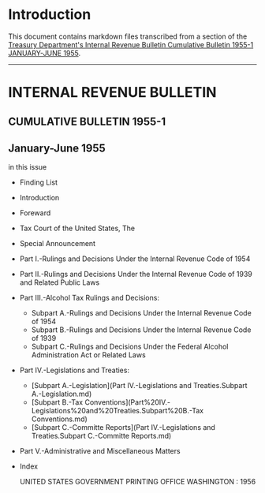 # Introduction

This document contains markdown files transcribed from a section of the [Treasury Department's Internal Revenue Bulletin Cumulative Bulletin 1955-1 JANUARY-JUNE 1955](https://www.govinfo.gov/content/pkg/GOVPUB-T22-fdc2ce58a1cfd6cd3f7cdc35cb9793b5/pdf/GOVPUB-T22-fdc2ce58a1cfd6cd3f7cdc35cb9793b5-1.pdf).

---

# INTERNAL REVENUE BULLETIN
## CUMULATIVE BULLETIN 1955-1
## January-June 1955

in this issue

* Finding List
* Introduction
* Foreward
* Tax Court of the United States, The
* Special Announcement
* Part I.-Rulings and Decisions Under the Internal Revenue Code of 1954
* Part II.-Rulings and Decisions Under the Internal Revenue Code of 1939 and Related Public Laws
* Part III.-Alcohol Tax Rulings and Decisions:
    * Subpart A.-Rulings and Decisions Under the Internal Revenue Code of 1954
    * Subpart B.-Rulings and Decisions Under the Internal Revenue Code of 1939
    * Subpart C.-Rulings and Decisions Under the Federal Alcohol Administration Act or Related Laws
* Part IV.-Legislations and Treaties:
    * [Subpart A.-Legislation](Part IV.-Legislations and Treaties.Subpart A.-Legislation.md)
    * [Subpart B.-Tax Conventions](Part%20IV.-Legislations%20and%20Treaties.Subpart%20B.-Tax Conventions.md)
    * [Subpart C.-Committe Reports](Part IV.-Legislations and Treaties.Subpart C.-Committe Reports.md)
* Part V.-Administrative and Miscellaneous Matters
* Index

    UNITED STATES
    GOVERNMENT PRINTING OFFICE
    WASHINGTON : 1956